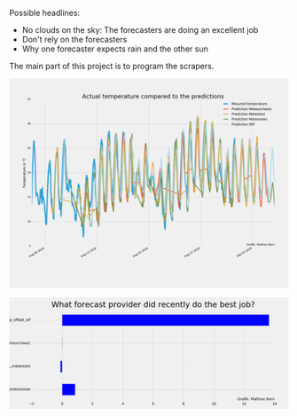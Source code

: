 
Possible headlines:

- No clouds on the sky: The forecasters are doing an excellent job
- Don't rely on the forecasters
- Why one forecaster expects rain and the other sun


The main part of this project is to program the scrapers. 

![Data visualization](output/temperature.png)

![Data visualization](output/offset.png)
